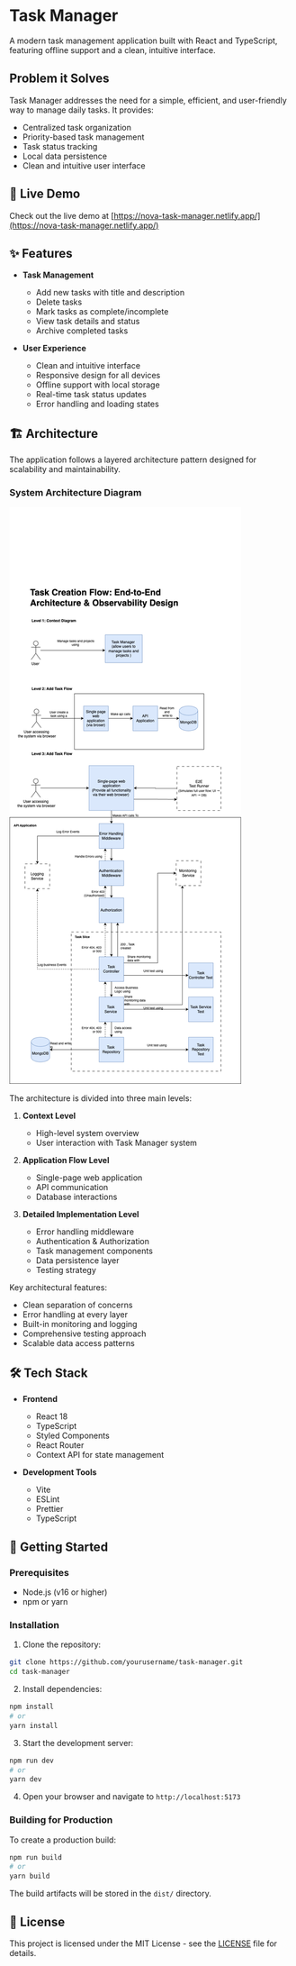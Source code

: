# Task Manager

A modern task management application built with React and TypeScript, featuring offline support and a clean, intuitive interface.

## Problem it Solves

Task Manager addresses the need for a simple, efficient, and user-friendly way to manage daily tasks. It provides:

- Centralized task organization
- Priority-based task management
- Task status tracking
- Local data persistence
- Clean and intuitive user interface

## 🚀 Live Demo

Check out the live demo at [https://nova-task-manager.netlify.app/](https://nova-task-manager.netlify.app/)

## ✨ Features

- **Task Management**

  - Add new tasks with title and description
  - Delete tasks
  - Mark tasks as complete/incomplete
  - View task details and status
  - Archive completed tasks

- **User Experience**
  - Clean and intuitive interface
  - Responsive design for all devices
  - Offline support with local storage
  - Real-time task status updates
  - Error handling and loading states

## 🏗️ Architecture

The application follows a layered architecture pattern designed for scalability and maintainability.

### System Architecture Diagram

![Task Manager Architecture](docs/images/architecture.png)

The architecture is divided into three main levels:

1. **Context Level**

   - High-level system overview
   - User interaction with Task Manager system

2. **Application Flow Level**

   - Single-page web application
   - API communication
   - Database interactions

3. **Detailed Implementation Level**
   - Error handling middleware
   - Authentication & Authorization
   - Task management components
   - Data persistence layer
   - Testing strategy

Key architectural features:

- Clean separation of concerns
- Error handling at every layer
- Built-in monitoring and logging
- Comprehensive testing approach
- Scalable data access patterns

## 🛠️ Tech Stack

- **Frontend**

  - React 18
  - TypeScript
  - Styled Components
  - React Router
  - Context API for state management

- **Development Tools**
  - Vite
  - ESLint
  - Prettier
  - TypeScript

## 🚀 Getting Started

### Prerequisites

- Node.js (v16 or higher)
- npm or yarn

### Installation

1. Clone the repository:

```bash
git clone https://github.com/yourusername/task-manager.git
cd task-manager
```

2. Install dependencies:

```bash
npm install
# or
yarn install
```

3. Start the development server:

```bash
npm run dev
# or
yarn dev
```

4. Open your browser and navigate to `http://localhost:5173`

### Building for Production

To create a production build:

```bash
npm run build
# or
yarn build
```

The build artifacts will be stored in the `dist/` directory.

## 📝 License

This project is licensed under the MIT License - see the [LICENSE](LICENSE) file for details.
